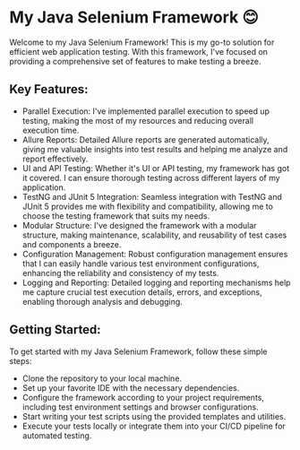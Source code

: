 # My Java Selenium Framework 😊

Welcome to my Java Selenium Framework! This is my go-to solution for efficient web application testing. With this framework, I've focused on providing a comprehensive set of features to make testing a breeze.

## Key Features:

- Parallel Execution: I've implemented parallel execution to speed up testing, making the most of my resources and reducing overall execution time.
- Allure Reports: Detailed Allure reports are generated automatically, giving me valuable insights into test results and helping me analyze and report effectively.
- UI and API Testing: Whether it's UI or API testing, my framework has got it covered. I can ensure thorough testing across different layers of my application.
- TestNG and JUnit 5 Integration: Seamless integration with TestNG and JUnit 5 provides me with flexibility and compatibility, allowing me to choose the testing framework that suits my needs.
- Modular Structure: I've designed the framework with a modular structure, making maintenance, scalability, and reusability of test cases and components a breeze.
- Configuration Management: Robust configuration management ensures that I can easily handle various test environment configurations, enhancing the reliability and consistency of my tests.
- Logging and Reporting: Detailed logging and reporting mechanisms help me capture crucial test execution details, errors, and exceptions, enabling thorough analysis and debugging.

## Getting Started:

To get started with my Java Selenium Framework, follow these simple steps:

- Clone the repository to your local machine.
- Set up your favorite IDE with the necessary dependencies.
- Configure the framework according to your project requirements, including test environment settings and browser configurations.
- Start writing your test scripts using the provided templates and utilities.
- Execute your tests locally or integrate them into your CI/CD pipeline for automated testing.
